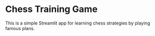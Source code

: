 # Chess Training Game

This is a simple Streamlit app for learning chess strategies by playing famous plans.
